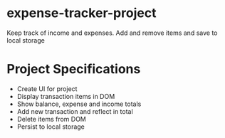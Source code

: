 # expense-tracker-project
Keep track of income and expenses. Add and remove items and save to local storage

# Project Specifications
- Create UI for project
- Display transaction items in DOM
- Show balance, expense and income totals
- Add new transaction and reflect in total
- Delete items from DOM
- Persist to local storage
